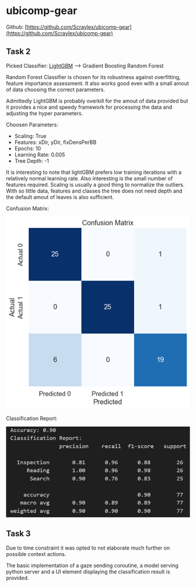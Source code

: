 # ubicomp-gear

Github: [https://github.com/Scraylex/ubicomp-gear](https://github.com/Scraylex/ubicomp-gear)

## Task 2

Picked Classifier: [LightGBM](https://lightgbm.readthedocs.io/en/stable/)
--> Gradient Boosting Random Forest

Random Forest Classifier is chosen for its robustness against overfitting, feature importance assessment. It also works good even with a small amout of data choosing the correct parameters.

Admittedly LightGBM is probably overkill for the amout of data provided but it provides a nice and speedy framework for processing the data and adjusting the hyper parameters.

Choosen Parameters:

- Scaling: True
- Features: xDir, yDir, fixDensPerBB
- Epochs: 10
- Learning Rate: 0.005
- Tree Depth: -1

It is interesting to note that lightGBM prefers low training iterations with a relatively normal learning rate. Also interesting is the small number of features required. Scaling is usually a good thing to normalize the outliers. With so little data, features and classes the tree does not need depth and the default amout of leaves is also sufficient.

Confusion Matrix:

![](./Images/confusion.png)

Classification Report:

![](./Images/classification_score.PNG)

## Task 3

Due to time constraint it was opted to not elaborate much further on possible context actions.

The basic implementation of a gaze sending coroutine, a model serving python server and a UI element displaying the classification result is provided.